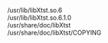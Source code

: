/usr/lib/libXtst.so.6  
/usr/lib/libXtst.so.6.1.0  
/usr/share/doc/libXtst  
/usr/share/doc/libXtst/COPYING  
